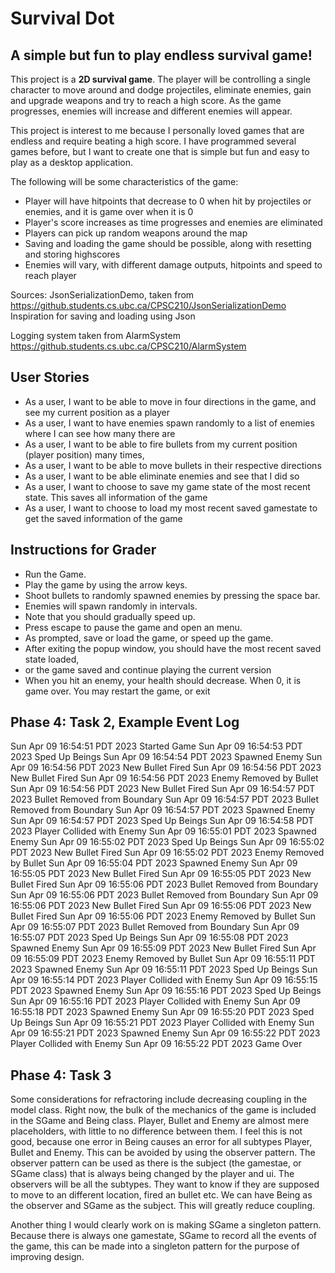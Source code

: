 
# Survival Dot

## A simple but fun to play endless survival game!

This project is a **2D survival game**. The player will be controlling a single character to move around and dodge
projectiles, eliminate enemies, gain and upgrade weapons and try to reach a high score. As the game progresses, enemies
will increase and different enemies will appear.

This project is interest to me because I personally loved games that are endless and require beating a high score. 
I have programmed several games before, but I want to create one that is simple but fun and easy to play as a desktop 
application.

The following will be some characteristics of the game:
- Player will have hitpoints that decrease to 0 when hit by projectiles or enemies, and it is game over when it is 0
- Player's score increases as time progresses and enemies are eliminated
- Players can pick up random weapons around the map
- Saving and loading the game should be possible, along with resetting and storing highscores
- Enemies will vary, with different damage outputs, hitpoints and speed to reach player

Sources:
JsonSerializationDemo, taken from https://github.students.cs.ubc.ca/CPSC210/JsonSerializationDemo
Inspiration for saving and loading using Json

Logging system taken from AlarmSystem https://github.students.cs.ubc.ca/CPSC210/AlarmSystem

## User Stories
- As a user, I want to be able to move in four directions in the game, and see my current position as a player
- As a user, I want to have enemies spawn randomly to a list of enemies where I can see how many there are
- As a user, I want to be able to fire bullets from my current position (player position) many times,
- As a user, I want to be able to move bullets in their respective directions 
- As a user, I want to be able eliminate enemies and see that I did so
- As a user, I want to choose to save my game state of the most recent state. This saves all information of the game 
- As a user, I want to choose to load my most recent saved gamestate to get the saved information of the game


## Instructions for Grader
- Run the Game.
- Play the game by using the arrow keys.
- Shoot bullets to randomly spawned enemies by pressing the space bar.
- Enemies will spawn randomly in intervals.
- Note that you should gradually speed up.
- Press escape to pause the game and open an menu.
- As prompted, save or load the game, or speed up the game.
- After exiting the popup window, you should have the most recent saved state loaded, 
- or the game saved and continue playing the current version
- When you hit an enemy, your health should decrease. When 0, it is game over. You may restart the game, or exit

## Phase 4: Task 2, Example Event Log
Sun Apr 09 16:54:51 PDT 2023
Started Game
Sun Apr 09 16:54:53 PDT 2023
Sped Up Beings
Sun Apr 09 16:54:54 PDT 2023
Spawned Enemy
Sun Apr 09 16:54:56 PDT 2023
New Bullet Fired
Sun Apr 09 16:54:56 PDT 2023
New Bullet Fired
Sun Apr 09 16:54:56 PDT 2023
Enemy Removed by Bullet
Sun Apr 09 16:54:56 PDT 2023
New Bullet Fired
Sun Apr 09 16:54:57 PDT 2023
Bullet Removed from Boundary
Sun Apr 09 16:54:57 PDT 2023
Bullet Removed from Boundary
Sun Apr 09 16:54:57 PDT 2023
Spawned Enemy
Sun Apr 09 16:54:57 PDT 2023
Sped Up Beings
Sun Apr 09 16:54:58 PDT 2023
Player Collided with Enemy
Sun Apr 09 16:55:01 PDT 2023
Spawned Enemy
Sun Apr 09 16:55:02 PDT 2023
Sped Up Beings
Sun Apr 09 16:55:02 PDT 2023
New Bullet Fired
Sun Apr 09 16:55:02 PDT 2023
Enemy Removed by Bullet
Sun Apr 09 16:55:04 PDT 2023
Spawned Enemy
Sun Apr 09 16:55:05 PDT 2023
New Bullet Fired
Sun Apr 09 16:55:05 PDT 2023
New Bullet Fired
Sun Apr 09 16:55:06 PDT 2023
Bullet Removed from Boundary
Sun Apr 09 16:55:06 PDT 2023
Bullet Removed from Boundary
Sun Apr 09 16:55:06 PDT 2023
New Bullet Fired
Sun Apr 09 16:55:06 PDT 2023
New Bullet Fired
Sun Apr 09 16:55:06 PDT 2023
Enemy Removed by Bullet
Sun Apr 09 16:55:07 PDT 2023
Bullet Removed from Boundary
Sun Apr 09 16:55:07 PDT 2023
Sped Up Beings
Sun Apr 09 16:55:08 PDT 2023
Spawned Enemy
Sun Apr 09 16:55:09 PDT 2023
New Bullet Fired
Sun Apr 09 16:55:09 PDT 2023
Enemy Removed by Bullet
Sun Apr 09 16:55:11 PDT 2023
Spawned Enemy
Sun Apr 09 16:55:11 PDT 2023
Sped Up Beings
Sun Apr 09 16:55:14 PDT 2023
Player Collided with Enemy
Sun Apr 09 16:55:15 PDT 2023
Spawned Enemy
Sun Apr 09 16:55:16 PDT 2023
Sped Up Beings
Sun Apr 09 16:55:16 PDT 2023
Player Collided with Enemy
Sun Apr 09 16:55:18 PDT 2023
Spawned Enemy
Sun Apr 09 16:55:20 PDT 2023
Sped Up Beings
Sun Apr 09 16:55:21 PDT 2023
Player Collided with Enemy
Sun Apr 09 16:55:21 PDT 2023
Spawned Enemy
Sun Apr 09 16:55:22 PDT 2023
Player Collided with Enemy
Sun Apr 09 16:55:22 PDT 2023
Game Over


## Phase 4: Task 3

Some considerations for refractoring include decreasing coupling in the model class. Right now,
the bulk of the mechanics of the game is included in the SGame and Being class. Player, Bullet and Enemy
are almost mere placeholders, with little to no difference between them. I feel this is not good, because
one error in Being causes an error for all subtypes Player, Bullet and Enemy. This can be
avoided by using the observer pattern. The observer pattern can be used as there is the subject (the gamestae, 
or SGame class) that is always being changed by the player and ui. The observers will be all the subtypes. 
They want to know if they are supposed to move to an different location, fired an bullet etc.
We can have Being as the observer and SGame as the subject. This will greatly reduce coupling.

Another thing I would clearly work on is making SGame a singleton pattern. Because there is always one
gamestate, SGame to record all the events of the game, this can be made into a singleton pattern
for the purpose of improving design. 
